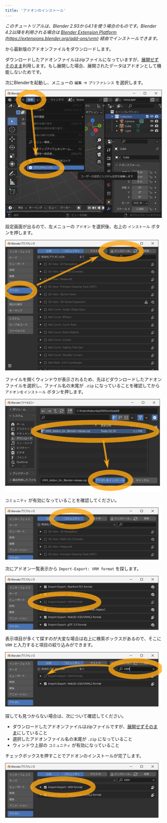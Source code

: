 ```yaml
---
title: 'アドオンのインストール'
---
```


_このチュートリアルは、Blender 2.93から4.1を使う場合のものです。Blender
4.2以降を利用される場合は
[Blender Extension Platform (https://extensions.blender.org/add-ons/vrm)](https://extensions.blender.org/add-ons/vrm)
経由でインストールできます。_

<DownloadLinkJa /> から最新版のアドオンファイルをダウンロードします。

ダウンロードしたアドオンファイルはzipファイルになっていますが、<u>展開せずそのまま</u>利用します。もし展開した場合、展開されたデータはアドオンとして機能しないためです。

次にBlenderを起動し、メニューの `編集` → `プリファレンス` を選択します。

![](1.png)

設定画面が出るので、左メニューの `アドオン` を選択後、右上の `インストール`
ボタンを押します。

![](2.png)

ファイルを開くウィンドウが表示されるため、先ほどダウンロードしたアドオンファイルを選択し、ファイル名の末尾が
`.zip` になっていることを確認してから `アドオンをインストール`
ボタンを押します。

![](3.png)

`コミュニティ` が有効になっていることを確認してください。

![](4.png)

次にアドオン一覧表示から `Import-Export: VRM format` を探します。

![](5.png)

表示項目が多くて探すのが大変な場合は右上に検索ボックスがあるので、そこに `VRM`
と入力すると項目の絞り込みができます。

![](6.png)

探しても見つからない場合は、次について確認してください。

- ダウンロードしたアドオンファイルはzipファイルですが、<u>展開せずそのまま</u>にしていること
- 選択したアドオンファイル名の末尾が `.zip` になっていること
- ウィンドウ上部の `コミュニティ` が有効になっていること

チェックボックスを押すことでアドオンのインストールが完了します。

![](7.png)
